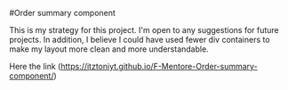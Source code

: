 #Order summary component


This is my strategy for this project. I'm open to any suggestions for future projects. In addition, I believe I could have used fewer div containers to make my layout more clean and more understandable.

Here the link (https://itztoniyt.github.io/F-Mentore-Order-summary-component/)